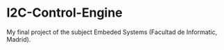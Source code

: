 # I2C-Control-Engine
My final project of the subject Embeded Systems (Facultad de Informatic, Madrid).
